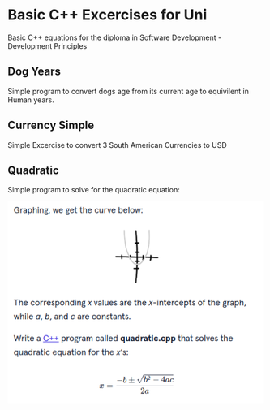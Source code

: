 # Basic C++ Excercises for Uni

Basic C++ equations for the diploma in Software Development - Development Principles

## Dog Years

Simple program to convert dogs age from its current age to equivilent in Human years.

## Currency Simple

Simple Excercise to convert 3 South American Currencies to USD

## Quadratic 

Simple program to solve for the quadratic equation:

<img src="./imgs/quadratic.png">